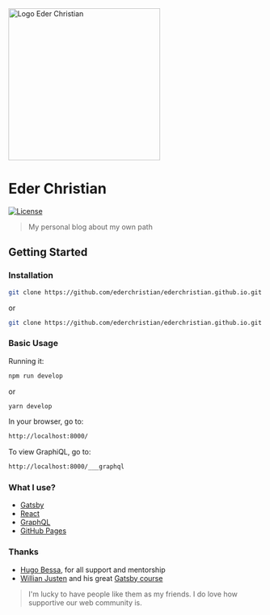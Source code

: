 <img src="docs/assets/svg/blue-logo-startse.svg" alt="Logo Eder Christian" width="300">

# Eder Christian

[![License](https://img.shields.io/github/license/ederchristian/ederchristian.github.io?color=%2300d59f)](https://github.com/ederchristian/ederchristian.github.io/blob/main/LICENSE)

> My personal blog about my own path

## Getting Started

### Installation

```sh
git clone https://github.com/ederchristian/ederchristian.github.io.git && cd ederchristian.github.io && npm install
```
or

```sh
git clone https://github.com/ederchristian/ederchristian.github.io.git && cd ederchristian.github.io && yarn
```

### Basic Usage

Running it:

```sh
npm run develop
```

or

```sh
yarn develop
```

In your browser, go to:

```sh
http://localhost:8000/
```

To view GraphiQL, go to:

```sh
http://localhost:8000/___graphql
```

### What I use?

- [Gatsby](https://www.gatsbyjs.org)
- [React](https://reactjs.org)
- [GraphQL](https://graphql.org)
- [GitHub Pages](https://pages.github.com/)

### Thanks

- [Hugo Bessa](https://github.com/hugobdev), for all support and mentorship
- [Willian Justen](https://github.com/willianjusten/) and his great [Gatsby course](https://www.udemy.com/course/gatsby-crie-um-site-pwa-com-react-graphql-e-netlify-cms/)

> I'm lucky to have people like them as my friends. I do love how supportive our web community is.
